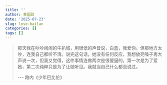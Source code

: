 ```yaml
---
title: ''
author: 黄国政
date: '2025-07-23'
slug: love-bailan
categories: []
tags: []
---
```


<!--more-->

> 那天我在吵吵闹闹的牛扒城，用很低的声音说，白蓝，我爱你。但那地方太吵，连我自己都听不清。说完这句话，她没有任何反应，我想放亮嗓子再大声说一次，但我又觉得，这件事情连做两次是很傻逼的，第一次是为了爱她，第二次纯粹只是为了让她听见。我就当自己什么都没说过。
>
> --- 路内《少年巴比伦》